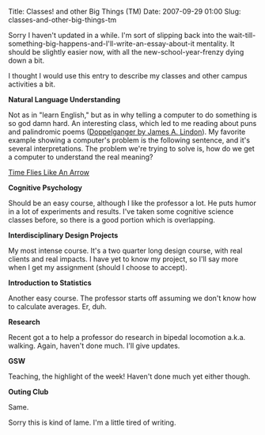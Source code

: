 Title: Classes! and other Big Things (TM)
Date: 2007-09-29 01:00
Slug: classes-and-other-big-things-tm

Sorry I haven't updated in a while. I'm sort of slipping back into the
wait-till-something-big-happens-and-I'll-write-an-essay-about-it
mentality. It should be slightly easier now, with all the
new-school-year-frenzy dying down a bit.

I thought I would use this entry to describe my classes and other campus
activities a bit.

<span style="font-weight:bold;">Natural Language Understanding</span>

Not as in "learn English," but as in why telling a computer to do
something is so god damn hard. An interesting class, which led to me
reading about puns and palindromic poems ([Doppelganger by James A.
Lindon](http://www.museworld.com/archives/001265.html)). My favorite
example showing a computer's problem is the following sentence, and it's
several interpretations. The problem we're trying to solve is, how do we
get a computer to understand the real meaning?

[Time Flies Like An
Arrow](http://en.wikipedia.org/wiki/Natural_language_processing)

<span style="font-weight:bold;">Cognitive Psychology</span>

Should be an easy course, although I like the professor a lot. He puts
humor in a lot of experiments and results. I've taken some cognitive
science classes before, so there is a good portion which is overlapping.

<span style="font-weight:bold;">Interdisciplinary Design Projects</span>

My most intense course. It's a two quarter long design course, with real
clients and real impacts. I have yet to know my project, so I'll say
more when I get my assignment (should I choose to accept).

<span style="font-weight:bold;">Introduction to Statistics</span>

Another easy course. The professor starts off assuming we don't know how
to calculate averages. Er, duh.

<span style="font-weight:bold;">Research</span>

Recent got a to help a professor do research in bipedal locomotion
a.k.a. walking. Again, haven't done much. I'll give updates.

<span style="font-weight:bold;">GSW</span>

Teaching, the highlight of the week! Haven't done much yet either
though.

<span style="font-weight:bold;">Outing Club</span>

Same.

Sorry this is kind of lame. I'm a little tired of writing.

